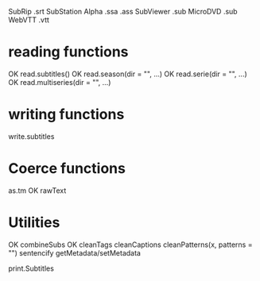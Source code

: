 
SubRip .srt
SubStation Alpha .ssa .ass
SubViewer .sub
MicroDVD .sub
WebVTT .vtt

# reading functions
OK read.subtitles()
OK read.season(dir = "", ...)
OK read.serie(dir = "", ...)
OK read.multiseries(dir = "", ...)

# writing functions
write.subtitles

# Coerce functions
as.tm
OK rawText

# Utilities
OK combineSubs
OK cleanTags
cleanCaptions
cleanPatterns(x, patterns = "")
sentencify
getMetadata/setMetadata

print.Subtitles
